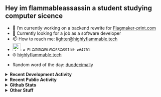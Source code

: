 ## Hey im flammableassassin a student studying computer sicence

- 🔭 I’m currently working on a backend rewrite for [Flagmaker-print.com](https://flagmaker-print.com)
- 🌱  Currently looking for a job as a software developer
- 📫 How to reach me: [lighter@highlyflammable.tech](mailto:lighter@highlyflammable.tech?subject=Hello)
- <img src="https://discord.com/assets/2c21aeda16de354ba5334551a883b481.png" alt="drawing" width="25"/>: `♛ ᖴᒪᗩᙏᙏᗩᙖᒪᙓᗩSSᗩSSIᑎ® ♛#4701`
- 🌐 [highlyflammable.tech](https://highlyflammable.tech)

<!--START_SECTION:randomWord-->
- Random word of the day: [duodecimally](https://www.wordnik.com/words/duodecimally)
<!--END_SECTION:randomWord-->

<details>
  <summary><b>Recent Development Activity</b></summary>
  Doesn't record in dev containers
    <br> 
  
  <!--START_SECTION:waka-->
```text
JavaScript                 4 hrs 13 mins   ██████████████████████░░░   88.58 % 
Text                       31 mins         ██▓░░░░░░░░░░░░░░░░░░░░░░   11.07 % 
Nginx configuration file   1 min           ░░░░░░░░░░░░░░░░░░░░░░░░░   00.35 % 
```
<!--END_SECTION:waka-->

</details>

<details>
  <summary><b>Recent Public Activity</b></summary>
    <br>

  <!--START_SECTION:activity-->
1. ❗️ Closed issue [#2](https://github.com/flamableassassin/status/issues/2) in [flamableassassin/status](https://github.com/flamableassassin/status)
2. 🗣 Commented on [#2](https://github.com/flamableassassin/status/issues/2) in [flamableassassin/status](https://github.com/flamableassassin/status)
3. ❗️ Closed issue [#1](https://github.com/flamableassassin/status/issues/1) in [flamableassassin/status](https://github.com/flamableassassin/status)
4. 🗣 Commented on [#1](https://github.com/flamableassassin/status/issues/1) in [flamableassassin/status](https://github.com/flamableassassin/status)
5. ❗️ Opened issue [#2](https://github.com/flamableassassin/status/issues/2) in [flamableassassin/status](https://github.com/flamableassassin/status)
  <!--END_SECTION:activity-->

</details>

<details>
  <summary><b>Github Stats</b></summary>
    <br>
    <p align="center">
      <img width="48%" src="https://github-readme-stats.vercel.app/api?username=flamableassassin&count_private=true&show_icons=true&theme=radical"/>
      <img width="48%" src="https://github-readme-streak-stats.herokuapp.com?user=flamableassassin&theme=neon-dark"/>
    </p>
  
</details>

<details>
  <summary><b>Other Stuff</b></summary>
  <br>
<a href="https://www.abuseipdb.com/user/67633" title="AbuseIPDB" alt="AbuseIPDB Contributor Badge">
	<img src="https://www.abuseipdb.com/contributor/67633.svg" style="width: 180px;">
</a>
  
</details>
